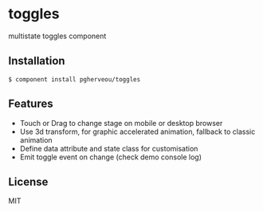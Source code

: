 # toggles

  multistate toggles component

## Installation

    $ component install pgherveou/toggles

## Features

- Touch or Drag to change stage on mobile or desktop browser
- Use 3d transform, for graphic accelerated animation, fallback to classic animation
- Define data attribute and state class for customisation
- Emit toggle event on change (check demo console log)

## License

  MIT

